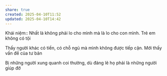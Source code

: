 ```yaml
---
share: true
created: 2025-04-10T11:52
updated: 2025-04-10T14:42
---
```

Khái niệm:: 
Nhất là không phải lo cho mình mà là lo cho con mình. Trẻ em không có tội

Thấy người khác có tiền, có chỗ ngủ mà mình không được tiếp cận. Mới thấy vấn đề của tư bản 

Bị những người xung quanh coi thường, dù đáng lẽ họ phải là những người giúp đỡ